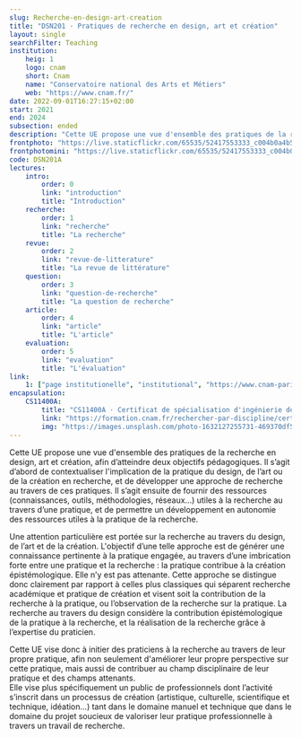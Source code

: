 ```yaml
---
slug: Recherche-en-design-art-creation
title: "DSN201 · Pratiques de recherche en design, art et création"
layout: single
searchFilter: Teaching
institution:
    heig: 1
    logo: cnam
    short: Cnam
    name: "Conservatoire national des Arts et Métiers"
    web: "https://www.cnam.fr/"
date: 2022-09-01T16:27:15+02:00
start: 2021
end: 2024
subsection: ended
description: "Cette UE propose une vue d'ensemble des pratiques de la recherche en design, art et création, afin de contextualiser la pratique dans l'activité de recherche."
frontphoto: "https://live.staticflickr.com/65535/52417553333_c004b0a4b5.jpg"
frontphotomini: "https://live.staticflickr.com/65535/52417553333_c004b0a4b5_q.jpg"
code: DSN201A
lectures:
    intro:
        order: 0
        link: "introduction"
        title: "Introduction"
    recherche:
        order: 1
        link: "recherche"
        title: "La recherche"
    revue:
        order: 2
        link: "revue-de-litterature"
        title: "La revue de littérature"
    question:
        order: 3
        link: "question-de-recherche"
        title: "La question de recherche"
    article:
        order: 4
        link: "article"
        title: "L'article"
    evaluation:
        order: 5
        link: "evaluation"
        title: "L'évaluation"
link:
    1: ["page institutionelle", "institutional", "https://www.cnam-paris.fr/choisir-ma-formation/catalogue-des-formations/pratiques-de-recherche-en-design-art-et-creation-1349639.kjsp?RF=1493737534092"]
encapsulation:
    CS11400A: 
        title: "CS11400A · Certificat de spécialisation d'ingénierie de la culture et de la création"
        link: "https://formation.cnam.fr/rechercher-par-discipline/certificat-de-specialisation-d-ingenierie-de-la-culture-et-de-la-creation-1322095.kjsp"
        img: "https://images.unsplash.com/photo-1632127255731-469370df58c3?q=80&w=500"
---
```

Cette UE propose une vue d'ensemble des pratiques de la recherche en design, art et création, afin d’atteindre deux objectifs pédagogiques. Il s’agit d’abord de contextualiser l'implication de la pratique du design, de l’art ou de la création en recherche, et de développer une approche de recherche au travers de ces pratiques. Il s’agit ensuite de fournir des ressources (connaissances, outils, méthodologies, réseaux...) utiles à la recherche au travers d’une pratique, et de permettre un développement en autonomie des ressources utiles à la pratique de la recherche.

Une attention particulière est portée sur la recherche au travers du design, de l’art et de la création. L'objectif d’une telle approche est de générer une connaissance pertinente à la pratique engagée, au travers d’une imbrication forte entre une pratique et la recherche : la pratique contribue à la création épistémologique. Elle n’y est pas attenante. Cette approche se distingue donc clairement par rapport à celles plus classiques qui séparent recherche académique et pratique de création et visent soit la contribution de la recherche à la pratique, ou l’observation de la recherche sur la pratique. La recherche au travers du design considère la contribution épistémologique de la pratique à la recherche, et la réalisation de la recherche grâce à l’expertise du praticien.

Cette UE vise donc à initier des praticiens à la recherche au travers de leur propre pratique, afin non seulement d'améliorer leur propre perspective sur cette pratique, mais aussi de contribuer au champ disciplinaire de leur pratique et des champs attenants.  
Elle vise plus spécifiquement un public de professionnels dont l’activité s’inscrit dans un processus de création (artistique, culturelle, scientifique et technique, idéation…) tant dans le domaine manuel et technique que dans le domaine du projet soucieux de valoriser leur pratique professionnelle à travers un travail de recherche.</p>
